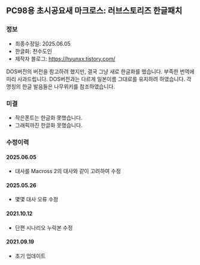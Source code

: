 ## PC98용 초시공요새 마크로스: 러브스토리즈 한글패치
### 정보
* 최종수정일: 2025.06.05
* 한글화: 천수도인
* 제작자 블로그: https://hyunxx.tistory.com/

DOS버전의 버전을 참고하려 했지만, 결국 그냥 새로 한글화를 했습니다. 부족한 번역에 미리 사과드립니다.
DOS버전과는 다르게 일본이름 그대로를 유지하려 하였습니다. 
각 명칭의 한글 발음들은 나무위키를 참조하였습니다.

### 미결
* 작은폰트는 한글화 못했습니다.
* 그래픽까진 한글화 못했습니다.

### 수정이력
#### 2025.06.05
* 대사를 Macross 2의 대사와 같이 고려하여 수정
#### 2025.05.26
* 몇몇 대사 오류 수정
#### 2021.10.12
* 단편 시나리오 누락본 수정
#### 2021.09.19
* 초기 업데이트
